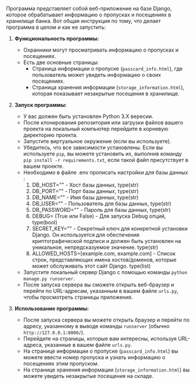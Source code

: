 Программа представляет собой веб-приложение на базе Django, которое обрабатывает информацию о пропусках и посещениях в хранилище банка. Вот общая инструкция по тому, что делает программа в целом и как ее запустить:

1. **Функциональность программы:**
   - Охранники могут просматривать информацию о пропусках и посещениях.
   - Есть две основные страницы:
     - Страница информации о пропуске (`passcard_info.html`), где пользователь может увидеть информацию о своих посещениях.
     - Страница хранения информации (`storage_information.html`), которая показывает незакрытые посещения в хранилище.

2. **Запуск программы:**
   - У вас должен быть установлен Python 3.X вересии.
   - После клонирования репозитория или загрузки файлов вашего проекта на локальный компьютер перейдите в корневую директорию проекта.
   - Запустите виртуальное окружение (если вы используете).
   - Убедитесь, что все зависимости установлены. Если вы используете `pip`, вы можете установить их, выполнив команду `pip install -r requirements.txt`, если такой файл присутствует в вашем проекте.
   - Необходимо в файле .env прописать настройки для базы данных :
     1. DB_HOST="" - Хост базы данных, type(str)
     2. DB_PORT="" - Порт базы данных, type(str)
     3. DB_NAME="" - Имя базы данных, type(str)
     4. DB_USER="" - Пользователь для базы данных, type(str)
     5. DB_PASSWORD="" - Пароль для базы данных, type(str)
     6. DEBUG= (True или False) - Для запуска Debug опций, type(bool)
     7. SECRET_KEY="" - Секретный ключ для конкретной установки Django. Он используется для обеспечения криптографической подписи и должен быть установлен на уникальное, непредсказуемое значение. type(str)
     8. ALLOWED_HOSTS=[example.com, example.com] - Список строк, представляющих имена хостов/доменов, которые может обслуживать этот сайт Django. type(list)
   - Запустите локальный сервер Django с помощью команды `python manage.py runserver`.
   - После запуска сервера вы сможете открыть веб-браузер и перейти по URL-адресам, указанным в вашем файле `urls.py`, чтобы просмотреть страницы приложения.

3. **Использование программы:**
   - После запуска сервера вы можете открыть браузер и перейти по адресу, указанному в выводе команды `runserver` (обычно `http://127.0.0.1:8000/`).
   - Перейдите на страницы, которые вам интересны, используя URL-адреса, указанные в вашем файле `urls.py`.
   - На странице информации о пропуске (`passcard_info.html`) вы можете ввести номер пропуска и узнать информацию о посещениях этим пропуском.
   - На странице хранения информации (`storage_information.html`) вы можете увидеть незакрытые посещения на складе.
